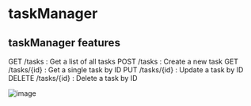 # taskManager

## taskManager features
GET /tasks : Get a list of all tasks
POST /tasks : Create a new task
GET /tasks/{id} : Get a single task by ID
PUT /tasks/{id} : Update a task by ID
DELETE /tasks/{id} : Delete a task by ID

![image](https://github.com/Cassianky/taskManager/assets/77654564/c18cbea9-1895-453a-aa56-4e8bb346989c)
